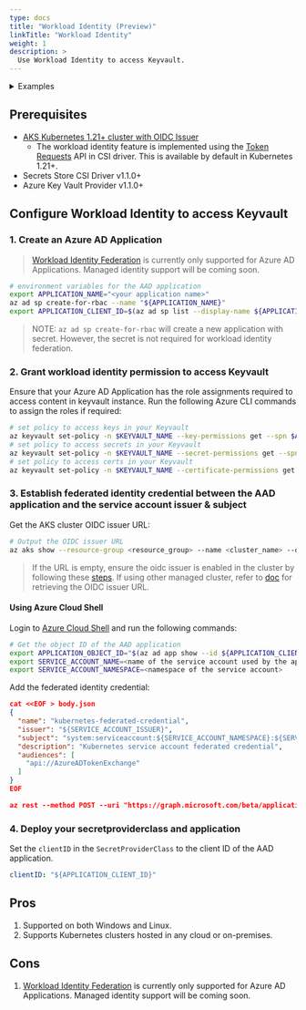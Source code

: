 ```yaml
---
type: docs
title: "Workload Identity (Preview)"
linkTitle: "Workload Identity"
weight: 1
description: >
  Use Workload Identity to access Keyvault.
---
```


<details>
<summary>Examples</summary>

- `SecretProviderClass`
```yaml
# This is a SecretProviderClass example using workload identity to access Key Vault
apiVersion: secrets-store.csi.x-k8s.io/v1
kind: SecretProviderClass
metadata:
  name: azure-kvname-wi
spec:
  provider: azure
  parameters:
    usePodIdentity: "false"         # set to true for pod identity access mode
    clientID: "<client id of the Azure AD Application or managed identity to use for workload identity>"
    keyvaultName: "kvname"
    cloudName: ""                   # [OPTIONAL for Azure] if not provided, azure environment will default to AzurePublicCloud
    objects:  |
      array:
        - |
          objectName: secret1
          objectType: secret        # object types: secret, key or cert
          objectVersion: ""         # [OPTIONAL] object versions, default to latest if empty
        - |
          objectName: key1
          objectType: key
          objectVersion: ""
    tenantId: "tid"                    # the tenant ID of the KeyVault  
```

- `Pod` yaml
```yaml
# This is a sample pod definition for using SecretProviderClass and workload identity to access Key Vault
kind: Pod
apiVersion: v1
metadata:
  name: busybox-secrets-store-inline-wi
spec:
  containers:
    - name: busybox
      image: k8s.gcr.io/e2e-test-images/busybox:1.29
      command:
        - "/bin/sleep"
        - "10000"
      volumeMounts:
      - name: secrets-store01-inline
        mountPath: "/mnt/secrets-store"
        readOnly: true
  volumes:
    - name: secrets-store01-inline
      csi:
        driver: secrets-store.csi.k8s.io
        readOnly: true
        volumeAttributes:
          secretProviderClass: "azure-kvname-wi"
```
</details>

## Prerequisites

- [AKS Kubernetes 1.21+ cluster with OIDC Issuer](https://docs.microsoft.com/en-us/azure/aks/cluster-configuration#oidc-issuer-preview)
  - The workload identity feature is implemented using the [Token Requests](https://kubernetes-csi.github.io/docs/token-requests.html) API in CSI driver. This is available by default in Kubernetes 1.21+.
- Secrets Store CSI Driver v1.1.0+
- Azure Key Vault Provider v1.1.0+

## Configure Workload Identity to access Keyvault

### 1. Create an Azure AD Application

> [Workload Identity Federation](https://docs.microsoft.com/en-us/azure/active-directory/develop/workload-identity-federation) is currently only supported for Azure AD Applications. Managed identity support will be coming soon.

```bash
# environment variables for the AAD application
export APPLICATION_NAME="<your application name>"
az ad sp create-for-rbac --name "${APPLICATION_NAME}"
export APPLICATION_CLIENT_ID=$(az ad sp list --display-name ${APPLICATION_NAME} --query '[0].appId' -otsv)
```

> NOTE: `az ad sp create-for-rbac` will create a new application with secret. However, the secret is not required for workload identity federation.

### 2. Grant workload identity permission to access Keyvault

 Ensure that your Azure AD Application has the role assignments required to access content in keyvault instance. Run the following Azure CLI commands to assign the roles if required:

 ```bash
 # set policy to access keys in your Keyvault
 az keyvault set-policy -n $KEYVAULT_NAME --key-permissions get --spn $APPLICATION_CLIENT_ID
 # set policy to access secrets in your Keyvault
 az keyvault set-policy -n $KEYVAULT_NAME --secret-permissions get --spn $APPLICATION_CLIENT_ID
 # set policy to access certs in your Keyvault
 az keyvault set-policy -n $KEYVAULT_NAME --certificate-permissions get --spn $APPLICATION_CLIENT_ID
 ```

### 3. Establish federated identity credential between the AAD application and the service account issuer & subject

Get the AKS cluster OIDC issuer URL:

```bash
# Output the OIDC issuer URL
az aks show --resource-group <resource_group> --name <cluster_name> --query "oidcIssuerProfile.issuerUrl" -otsv
```

> If the URL is empty, ensure the oidc issuer is enabled in the cluster by following these [steps](https://docs.microsoft.com/en-us/azure/aks/cluster-configuration#oidc-issuer-preview).
> If using other managed cluster, refer to [doc](https://azure.github.io/azure-workload-identity/docs/installation/managed-clusters.html) for retrieving the OIDC issuer URL.

#### Using Azure Cloud Shell

Login to [Azure Cloud Shell](https://portal.azure.com/#cloudshell/) and run the following commands:

```bash
# Get the object ID of the AAD application
export APPLICATION_OBJECT_ID="$(az ad app show --id ${APPLICATION_CLIENT_ID} --query id -otsv)"
export SERVICE_ACCOUNT_NAME=<name of the service account used by the application pod (pod requesting the volume mount)>
export SERVICE_ACCOUNT_NAMESPACE=<namespace of the service account>
```

Add the federated identity credential:

```json
cat <<EOF > body.json
{
  "name": "kubernetes-federated-credential",
  "issuer": "${SERVICE_ACCOUNT_ISSUER}",
  "subject": "system:serviceaccount:${SERVICE_ACCOUNT_NAMESPACE}:${SERVICE_ACCOUNT_NAME}",
  "description": "Kubernetes service account federated credential",
  "audiences": [
    "api://AzureADTokenExchange"
  ]
}
EOF

az rest --method POST --uri "https://graph.microsoft.com/beta/applications/${APPLICATION_OBJECT_ID}/federatedIdentityCredentials" --body @body.json
```

### 4. Deploy your secretproviderclass and application

Set the `clientID` in the `SecretProviderClass` to the client ID of the AAD application.

```yaml
clientID: "${APPLICATION_CLIENT_ID}"
```

## Pros

1. Supported on both Windows and Linux.
2. Supports Kubernetes clusters hosted in any cloud or on-premises.

## Cons

1. [Workload Identity Federation](https://docs.microsoft.com/en-us/azure/active-directory/develop/workload-identity-federation) is currently only supported for Azure AD Applications. Managed identity support will be coming soon.
